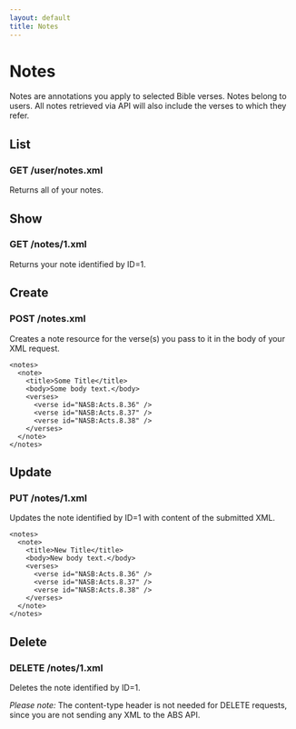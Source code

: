 ```yaml
---
layout: default
title: Notes
---
```


# Notes

Notes are annotations you apply to selected Bible verses.  Notes belong to users.  All notes retrieved via API will also include the verses to which they refer.

## List

### GET /user/notes.xml

Returns all of your notes.

## Show

### GET /notes/1.xml

Returns your note identified by ID=1.  

## Create

### POST /notes.xml

Creates a note resource for the verse(s) you pass to it in the body of your XML request.

    <notes>
      <note>
        <title>Some Title</title>
        <body>Some body text.</body>
        <verses>
          <verse id="NASB:Acts.8.36" />
          <verse id="NASB:Acts.8.37" />
          <verse id="NASB:Acts.8.38" />
        </verses>
      </note>
    </notes>

## Update

### PUT /notes/1.xml

Updates the note identified by ID=1 with content of the submitted XML.

    <notes>
      <note>
        <title>New Title</title>
        <body>New body text.</body>
        <verses>
          <verse id="NASB:Acts.8.36" />
          <verse id="NASB:Acts.8.37" />
          <verse id="NASB:Acts.8.38" />
        </verses>
      </note>
    </notes>

## Delete

### DELETE /notes/1.xml

Deletes the note identified by ID=1.

*Please note:* The content-type header is not needed for DELETE requests, since you are not sending any XML to the ABS API.